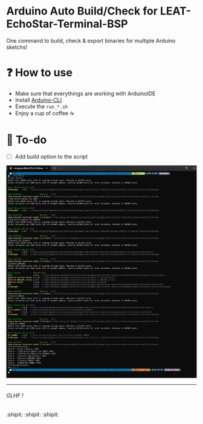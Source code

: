 # Arduino Auto Build/Check for LEAT-EchoStar-Terminal-BSP
 
One command to build, check & export binaries for multiple Arduino sketchs!

# :question: How to use

- Make sure that everythings are working with ArduinoIDE
- Install [Arduino-CLI](https://arduino.github.io/arduino-cli/)
- Execute the `run_*.sh`
- Enjoy a cup of coffee ☕

# :checkered_flag: To-do

- [ ] Add build option to the script

![](docs/sample.png)

---

###### GLHF !

:shipit: :shipit: :shipit:
